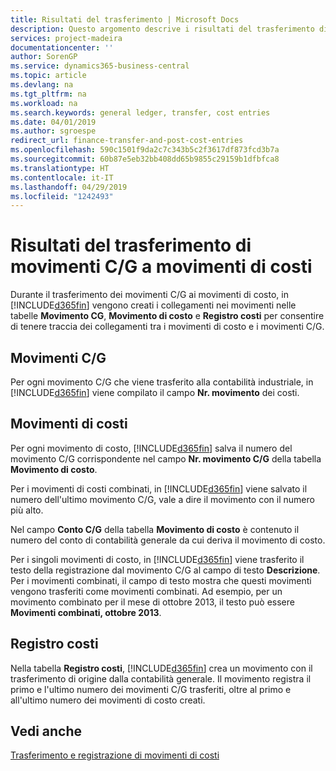 ```yaml
---
title: Risultati del trasferimento | Microsoft Docs
description: Questo argomento descrive i risultati del trasferimento di movimenti C/G a movimenti di costo.
services: project-madeira
documentationcenter: ''
author: SorenGP
ms.service: dynamics365-business-central
ms.topic: article
ms.devlang: na
ms.tgt_pltfrm: na
ms.workload: na
ms.search.keywords: general ledger, transfer, cost entries
ms.date: 04/01/2019
ms.author: sgroespe
redirect_url: finance-transfer-and-post-cost-entries
ms.openlocfilehash: 590c1501f9da2c7c343b5c2f3617df873fcd3b7a
ms.sourcegitcommit: 60b87e5eb32bb408dd65b9855c29159b1dfbfca8
ms.translationtype: HT
ms.contentlocale: it-IT
ms.lasthandoff: 04/29/2019
ms.locfileid: "1242493"
---
```

# <a name="results-of-transferring-general-ledger-entries-to-cost-entries"></a>Risultati del trasferimento di movimenti C/G a movimenti di costi
Durante il trasferimento dei movimenti C/G ai movimenti di costo, in [!INCLUDE[d365fin](includes/d365fin_md.md)] vengono creati i collegamenti nei movimenti nelle tabelle **Movimento CG**, **Movimento di costo** e **Registro costi** per consentire di tenere traccia dei collegamenti tra i movimenti di costo e i movimenti C/G.  

## <a name="general-ledger-entries"></a>Movimenti C/G  
Per ogni movimento C/G che viene trasferito alla contabilità industriale, in [!INCLUDE[d365fin](includes/d365fin_md.md)] viene compilato il campo **Nr. movimento** dei costi.  

## <a name="cost-entries"></a>Movimenti di costi  
Per ogni movimento di costo, [!INCLUDE[d365fin](includes/d365fin_md.md)] salva il numero del movimento C/G corrispondente nel campo **Nr. movimento C/G** della tabella **Movimento di costo**.  

Per i movimenti di costi combinati, in [!INCLUDE[d365fin](includes/d365fin_md.md)] viene salvato il numero dell'ultimo movimento C/G, vale a dire il movimento con il numero più alto.  

Nel campo **Conto C/G** della tabella **Movimento di costo** è contenuto il numero del conto di contabilità generale da cui deriva il movimento di costo.  

Per i singoli movimenti di costo, in [!INCLUDE[d365fin](includes/d365fin_md.md)] viene trasferito il testo della registrazione dal movimento C/G al campo di testo **Descrizione**. Per i movimenti combinati, il campo di testo mostra che questi movimenti vengono trasferiti come movimenti combinati. Ad esempio, per un movimento combinato per il mese di ottobre 2013, il testo può essere **Movimenti combinati, ottobre 2013**.  

## <a name="cost-register"></a>Registro costi  
Nella tabella **Registro costi**, [!INCLUDE[d365fin](includes/d365fin_md.md)] crea un movimento con il trasferimento di origine dalla contabilità generale. Il movimento registra il primo e l'ultimo numero dei movimenti C/G trasferiti, oltre al primo e all'ultimo numero dei movimenti di costo creati.  

## <a name="see-also"></a>Vedi anche  
[Trasferimento e registrazione di movimenti di costi](finance-transfer-and-post-cost-entries.md)   
